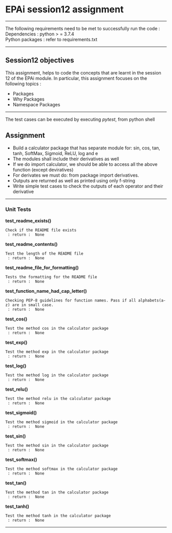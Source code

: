 # EPAi session12 assignment
---

The following requirements need to be met to successfully run the code : 
Dependencies  :   python > = 3.7.4 \
Python packages  :   refer to requirements.txt

---
## Session12 objectives
This assignment, helps to code the concepts that are learnt in the session 12 of the EPAi module. 
In particular, this assignment focuses on the following topics  : 

 - Packages
 - Why Packages
 - Namespace Packages
 
---

The test cases can be executed by executing _pytest_, from python shell

## Assignment

 - Build a calculator package that has separate module for:
sin, cos, tan, tanh, SoftMax, Sigmoid, ReLU, log and e
 - The modules shall include their derivatives as well
 - If we do import calculator, we should be able to access all the above function (except deviratives)
 - For derivates we must do: from package import derivatives. 
 - Outputs are returned as well as printed using only f-string
 - Write simple test cases to check the outputs of each operator and their derivative 

---

### Unit Tests


**test_readme_exists()**

    Check if the README file exists
     : return :  None

**test_readme_contents()**

    Test the length of the README file
     : return :  None

**test_readme_file_for_formatting()**

    Tests the formatting for the README file
     : return :  None

**test_function_name_had_cap_letter()**

    Checking PEP-8 guidelines for function names. Pass if all alphabets(a-z) are in small case.
     : return :  None

**test_cos()**

    Test the method cos in the calculator package
     : return :  None

**test_exp()**

    Test the method exp in the calculator package
     : return :  None

**test_log()**

    Test the method log in the calculator package
     : return :  None

**test_relu()**

    Test the method relu in the calculator package
     : return :  None

**test_sigmoid()**

    Test the method sigmoid in the calculator package
     : return :  None

**test_sin()**

    Test the method sin in the calculator package
     : return :  None

**test_softmax()**

    Test the method softmax in the calculator package
     : return :  None

**test_tan()**

    Test the method tan in the calculator package
     : return :  None

**test_tanh()**

    Test the method tanh in the calculator package
     : return :  None


---

#### 